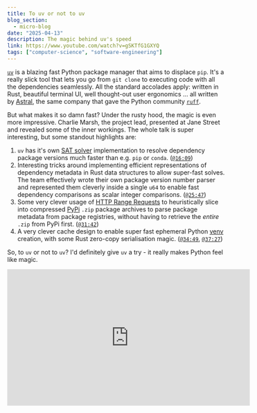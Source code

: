 ```yaml
---
title: To uv or not to uv
blog_section:
  - micro-blog
date: "2025-04-13"
description: The magic behind uv's speed
link: https://www.youtube.com/watch?v=gSKTfG1GXYQ
tags: ["computer-science", "software-engineering"]
---
```


[`uv`](https://github.com/astral-sh/uv) is a blazing fast Python package manager that aims to displace `pip`. It's a really slick tool that lets you go from `git clone` to executing code with all the dependencies seamlessly. All the standard accolades apply: written in Rust, beautiful terminal UI, well thought-out user ergonomics ... all written by [Astral](https://astral.sh), the same company that gave the Python community [`ruff`](https://github.com/astral-sh/ruff).

But what makes it so damn fast? Under the rusty hood, the magic is even more impressive. Charlie Marsh, the project lead, presented at Jane Street and revealed some of the inner workings. The whole talk is super interesting, but some standout highlights are:

1. `uv` has it's own [SAT solver](https://en.wikipedia.org/wiki/SAT_solver) implementation to resolve dependency package versions much faster than e.g. `pip` or `conda`. ([`@16:09`](https://youtu.be/gSKTfG1GXYQ?feature=shared&t=969))
2. Interesting tricks around implementing efficient representations of dependency metadata in Rust data structures to allow super-fast solves. The team effectively wrote their own package version number parser and represented them cleverly inside a single `u64` to enable fast dependency comparisons as scalar integer comparisons. ([`@25:47`](https://youtu.be/gSKTfG1GXYQ?feature=shared&t=1547))
3. Some very clever usage of [HTTP Range Requests](https://developer.mozilla.org/en-US/docs/Web/HTTP/Guides/Range_requests) to heuristically slice into compressed [PyPi](https://pypi.org) `.zip` package archives to parse package metadata from package registries, without having to retrieve the _entire_ `.zip` from PyPi first. ([`@31:42`](https://youtu.be/gSKTfG1GXYQ?feature=shared&t=1902))
4. A very clever cache design to enable super fast ephemeral Python [venv](https://docs.python.org/3/library/venv.html) creation, with some Rust zero-copy serialisation magic. ([`@34:49`](https://youtu.be/gSKTfG1GXYQ?feature=shared&t=2089), [`@37:27`](https://youtu.be/gSKTfG1GXYQ?feature=shared&t=2247))

So, to `uv` or not to `uv`? I'd definitely give `uv` a try - it really makes Python feel like magic.

<iframe
    width="560"
    height="315"
    src="https://www.youtube.com/embed/gSKTfG1GXYQ?si=1d7T1zEokffr4G-O"
    title="YouTube video player"
    frameborder="0"
    allow="accelerometer; autoplay; clipboard-write; encrypted-media; gyroscope; picture-in-picture; web-share"
    referrerpolicy="strict-origin-when-cross-origin"
    allowfullscreen
></iframe>
